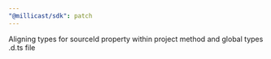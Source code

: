 ```yaml
---
"@millicast/sdk": patch
---
```


Aligning types for sourceId property within project method and global types .d.ts file
